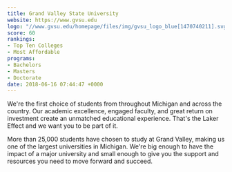```yaml
---
title: Grand Valley State University
website: https://www.gvsu.edu
logo: "//www.gvsu.edu/homepage/files/img/gvsu_logo_blue[1470740211].svg"
score: 60
rankings:
- Top Ten Colleges
- Most Affordable
programs:
- Bachelors
- Masters
- Doctorate
date: 2018-06-16 07:44:47 +0000
---
```

We're the first choice of students from throughout Michigan and across the country. Our academic excellence, engaged faculty, and great return on investment create an unmatched educational experience. That's the Laker Effect and we want you to be part of it.

More than 25,000 students have chosen to study at Grand Valley, making us one of the largest universities in Michigan. We're big enough to have the impact of a major university and small enough to give you the support and resources you need to move forward and succeed.